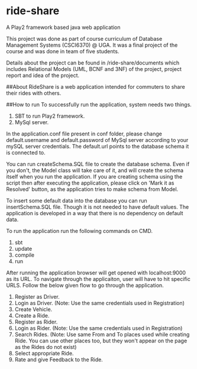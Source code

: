 # ride-share
A Play2 framework based java web application

This project was done as part of course curriculum of Database Management Systems (CSCI6370) @ UGA. It was a final project of the course and was done in team of five students.

Details about the project can be found in /ride-share/documents which includes Relational Models (UML, BCNF and 3NF) of the project, project report and idea of the project.

##About
RideShare is a web application intended for commuters to share their rides with others.

##How to run
To successfully run the application, system needs two things.

1. SBT to run Play2 framework.
2. MySql server.

In the application.conf file present in conf folder, please change default.username and default.password of MySql server according to your mySQL server credentials. The default.url points to the database schema it is connected to.

You can run createSchema.SQL file to create the database schema. Even if you don't, the Model class will take care of it,
and will create the schema itself when you run the application. If you are creating schema using the script then after executing the application, please click on
'Mark it as Resolved' button, as the application tries to make schema from Model.

To insert some default data into the database you can run insertSchema.SQL file. Though it is not needed to have default values. The application is developed in a way that there is no dependency on default data.


To run the application run the following commands on CMD.

1. sbt
2. update
3. compile
4. run

After running the application browser will get opened with localhost:9000 as its URL. To navigate through the applicaiton, user will have to hit specific URLS.
Follow the below given flow to go through the application.

1. Register as Driver. 
2. Login as Driver.
(Note: Use the same credentials used in Registration)
3. Create Vehicle.
4. Create a Ride. 
5. Register as Rider. 
6. Login as Rider.
(Note: Use the same credentials used in Registration)
7. Search Rides.
(Note: Use same From and To places used while creating Ride. You can use other places too, but they won't appear on the page as the Rides do not exist)
8. Select appropriate Ride.
9. Rate and give Feedback to the Ride.
